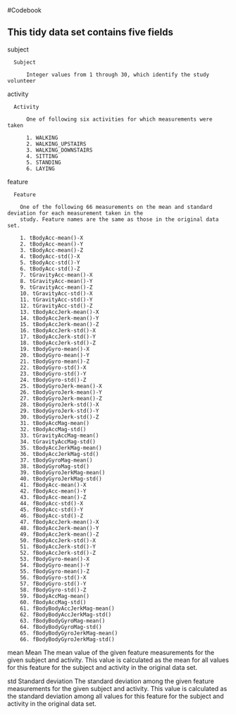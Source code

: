 #Codebook

## This tidy data set contains five fields

subject

      Subject
      
          Integer values from 1 through 30, which identify the study volunteer
          
activity

      Activity
      
          One of following six activities for which measurements were taken
          
          1. WALKING
          2. WALKING_UPSTAIRS
          3. WALKING_DOWNSTAIRS
          4. SITTING
          5. STANDING
          6. LAYING

feature

      Feature
      
        One of the following 66 measurements on the mean and standard deviation for each measurement taken in the
        study. Feature names are the same as those in the original data set.
        
        1. tBodyAcc-mean()-X
        2. tBodyAcc-mean()-Y
        3. tBodyAcc-mean()-Z
        4. tBodyAcc-std()-X
        5. tBodyAcc-std()-Y
        6. tBodyAcc-std()-Z
        7. tGravityAcc-mean()-X
        8. tGravityAcc-mean()-Y
        9. tGravityAcc-mean()-Z
        10. tGravityAcc-std()-X
        11. tGravityAcc-std()-Y
        12. tGravityAcc-std()-Z
        13. tBodyAccJerk-mean()-X
        14. tBodyAccJerk-mean()-Y
        15. tBodyAccJerk-mean()-Z
        16. tBodyAccJerk-std()-X
        17. tBodyAccJerk-std()-Y
        18. tBodyAccJerk-std()-Z
        19. tBodyGyro-mean()-X
        20. tBodyGyro-mean()-Y
        21. tBodyGyro-mean()-Z
        22. tBodyGyro-std()-X
        23. tBodyGyro-std()-Y
        24. tBodyGyro-std()-Z
        25. tBodyGyroJerk-mean()-X
        26. tBodyGyroJerk-mean()-Y
        27. tBodyGyroJerk-mean()-Z
        28. tBodyGyroJerk-std()-X
        29. tBodyGyroJerk-std()-Y
        30. tBodyGyroJerk-std()-Z
        31. tBodyAccMag-mean()
        32. tBodyAccMag-std()
        33. tGravityAccMag-mean()
        34. tGravityAccMag-std()
        35. tBodyAccJerkMag-mean()
        36. tBodyAccJerkMag-std()
        37. tBodyGyroMag-mean()
        38. tBodyGyroMag-std()
        39. tBodyGyroJerkMag-mean()
        40. tBodyGyroJerkMag-std()
        41. fBodyAcc-mean()-X
        42. fBodyAcc-mean()-Y
        43. fBodyAcc-mean()-Z
        44. fBodyAcc-std()-X
        45. fBodyAcc-std()-Y
        46. fBodyAcc-std()-Z
        47. fBodyAccJerk-mean()-X
        48. fBodyAccJerk-mean()-Y
        49. fBodyAccJerk-mean()-Z
        50. fBodyAccJerk-std()-X
        51. fBodyAccJerk-std()-Y
        52. fBodyAccJerk-std()-Z
        53. fBodyGyro-mean()-X
        54. fBodyGyro-mean()-Y
        55. fBodyGyro-mean()-Z
        56. fBodyGyro-std()-X
        57. fBodyGyro-std()-Y
        58. fBodyGyro-std()-Z
        59. fBodyAccMag-mean()
        60. fBodyAccMag-std()
        61. fBodyBodyAccJerkMag-mean()
        62. fBodyBodyAccJerkMag-std()
        63. fBodyBodyGyroMag-mean()
        64. fBodyBodyGyroMag-std()
        65. fBodyBodyGyroJerkMag-mean()
        66. fBodyBodyGyroJerkMag-std()

mean
      Mean
      The mean value of the given feature measurements for the given subject and activity. This value is calculated as
      the mean for all values for this feature for the subject and activity in the original data set.

std
      Standard deviation
      The standard deviation among the given feature measurements for the given subject and activity. This value is
      calculated as the standard deviation among all values for this feature for the subject and activity in the
      original data set.
